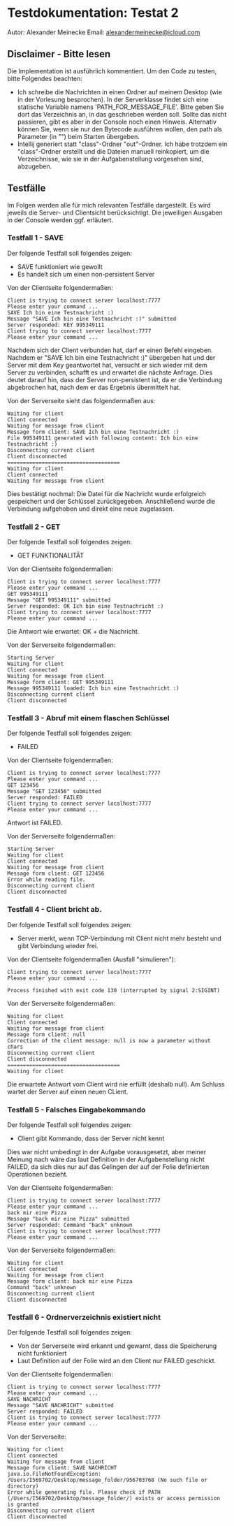 # Testdokumentation: Testat 2
Autor: Alexander Meinecke
Email: alexandermeinecke@icloud.com

## Disclaimer - Bitte lesen

Die Implementation ist ausführlich kommentiert. Um den Code zu testen, bitte Folgendes beachten:

- Ich schreibe die Nachrichten in einen Ordner auf meinem Desktop (wie in der Vorlesung besprochen). In der Serverklasse findet sich eine statische Variable namens 'PATH_FOR_MESSAGE_FILE'. Bitte geben Sie dort das Verzeichnis an, in das geschrieben werden soll. Sollte das nicht passieren, gibt es aber in der Console noch einen Hinweis. Alternativ können Sie, wenn sie nur den Bytecode ausführen wollen, den path als Parameter (in "") beim Starten übergeben.
- Intellij generiert statt "class"-Ordner "out"-Ordner. Ich habe trotzdem ein "class"-Ordner erstellt und die Dateien manuell reinkopiert, um die Verzeichnisse, wie sie in der Aufgabenstellung vorgesehen sind, abzugeben.

## Testfälle

Im Folgen werden alle für mich relevanten Testfälle dargestellt. Es wird jeweils die Server- und Clientsicht berücksichtigt. Die jeweiligen Ausgaben in der Console werden ggf. erläutert.

### Testfall 1 - SAVE

Der folgende Testfall soll folgendes zeigen:
- SAVE funktioniert wie gewollt
- Es handelt sich um einen non-persistent Server


Von der Clientseite folgendermaßen:
```
Client is trying to connect server localhost:7777
Please enter your command ...
SAVE Ich bin eine Testnachricht :)
Message "SAVE Ich bin eine Testnachricht :)" submitted
Server responded: KEY 995349111
Client trying to connect server localhost:7777
Please enter your command ...
```
Nachdem sich der Client verbunden hat, darf er einen Befehl eingeben. Nachdem er "SAVE Ich bin eine Testnachricht :)" übergeben hat und der Server mit dem Key geantwortet hat, versucht er sich wieder mit dem Server zu verbinden, schafft es und erwartet die nächste Anfrage. Dies deutet darauf hin, dass der Server non-persistent ist, da er die Verbindung abgebrochen hat, nach dem er das Ergebnis übermittelt hat.  

Von der Serverseite sieht das folgendermaßen aus:
```
Waiting for client
Client connected
Waiting for message from client
Message form client: SAVE Ich bin eine Testnachricht :)
File 995349111 generated with following content: Ich bin eine Testnachricht :)
Disconnecting current client
Client disconnected
====================================
Waiting for client
Client connected
Waiting for message from client
```
Dies bestätigt nochmal: Die Datei für die Nachricht wurde erfolgreich gespeichert und der Schlüssel zurückgegeben.
Anschließend wurde die Verbindung aufgehoben und direkt eine neue zugelassen.

### Testfall 2 - GET

Der folgende Testfall soll folgendes zeigen:
- GET FUNKTIONALITÄT

Von der Clientseite folgendermaßen:
```
Client is trying to connect server localhost:7777
Please enter your command ...
GET 995349111
Message "GET 995349111" submitted
Server responded: OK Ich bin eine Testnachricht :)
Client trying to connect server localhost:7777
Please enter your command ...
```
Die Antwort wie erwartet: OK + die Nachricht.

Von der Serverseite folgendermaßen:
```
Starting Server
Waiting for client
Client connected
Waiting for message from client
Message form client: GET 995349111
Message 995349111 loaded: Ich bin eine Testnachricht :)
Disconnecting current client
Client disconnected
```

### Testfall 3 - Abruf mit einem flaschen Schlüssel

Der folgende Testfall soll folgendes zeigen:
- FAILED

Von der Clientseite folgendermaßen:
```
Client is trying to connect server localhost:7777
Please enter your command ...
GET 123456
Message "GET 123456" submitted
Server responded: FAILED
Client trying to connect server localhost:7777
Please enter your command ...
```
Antwort ist FAILED.

Von der Serverseite folgendermaßen:
```
Starting Server
Waiting for client
Client connected
Waiting for message from client
Message form client: GET 123456
Error while reading file.
Disconnecting current client
Client disconnected
```

### Testfall 4 - Client bricht ab.

Der folgende Testfall soll folgendes zeigen:
- Server merkt, wenn TCP-Verbindung mit Client nicht mehr besteht und gibt Verbindung wieder frei.

Von der Clientseite folgendermaßen (Ausfall "simulieren"):
```
Client trying to connect server localhost:7777
Please enter your command ...

Process finished with exit code 130 (interrupted by signal 2:SIGINT)
```

Von der Serverseite folgendermaßen:
```
Waiting for client
Client connected
Waiting for message from client
Message form client: null
Correction of the client message: null is now a parameter without chars
Disconnecting current client
Client disconnected
====================================
Waiting for client
```
Die erwartete Antwort vom Client wird nie erfüllt (deshalb null). Am Schluss wartet der Server auf einen neuen CLient.

### Testfall 5 - Falsches Eingabekommando

Der folgende Testfall soll folgendes zeigen:
- Client gibt Kommando, dass der Server nicht kennt

Dies war nicht umbedingt in der Aufgabe vorausgesetzt, aber meiner Meinung nach wäre das laut Definition in der Aufgabenstellung nicht FAILED, da sich dies nur auf das Gelingen der auf der Folie definierten Operationen bezieht.

Von der Clientseite folgendermaßen:
```
Client is trying to connect server localhost:7777
Please enter your command ...
back mir eine Pizza
Message "back mir eine Pizza" submitted
Server responded: Command "back" unknown
Client is trying to connect server localhost:7777
Please enter your command ...
```
Von der Serverseite folgendermaßen:
```
Waiting for client
Client connected
Waiting for message from client
Message form client: back mir eine Pizza
Command "back" unknown
Disconnecting current client
Client disconnected
```
### Testfall 6 - Ordnerverzeichnis existiert nicht

Der folgende Testfall soll folgendes zeigen:
- Von der Serverseite wird erkannt und gewarnt, dass die Speicherung nicht funktioniert
- Laut Definition auf der Folie wird an den Client nur FAILED geschickt.

Von der Clientseite folgendermaßen:
```
Client is trying to connect server localhost:7777
Please enter your command ...
SAVE NACHRICHT
Message "SAVE NACHRICHT" submitted
Server responded: FAILED
Client is trying to connect server localhost:7777
Please enter your command ...
```

Von der Serverseite:
```
Waiting for client
Client connected
Waiting for message from client
Message form client: SAVE NACHRICHT
java.io.FileNotFoundException: /Users/I569702/Desktop/message_folder/956703768 (No such file or directory)
Error while generating file. Please check if PATH (/Users/I569702/Desktop/message_folder/) exists or access permission is granted
Disconnecting current client
Client disconnected
```


